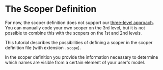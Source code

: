 <script>
    import Note from "$lib/notes/Note.svelte";
</script>

# The Scoper Definition

For now, the scoper definition does not support our [three-level approach](/010_Intro/050_Three_Levels_of_Customization).
You can manually code your own scoper on the 3rd level, but it is not possible to combine this with the
scopers on the 1st and 2nd levels.

This tutorial
describes the possibilities of defining a scoper in the scoper definition file (with extension `.scope`).

In the scoper definition you provide the information necessary to determine which names are visible from a certain
element of your user's model.
